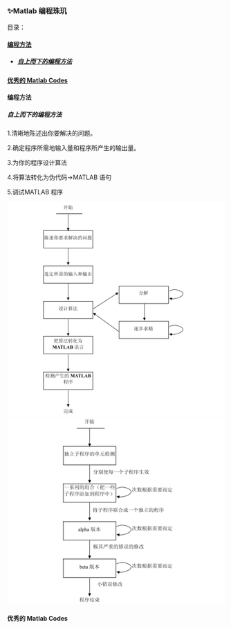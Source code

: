 ### ✨Matlab 编程珠玑

目录：

#### [编程方法](#编程方法)

* ##### [自上而下的编程方法](#自上而下的编程方法)

#### [优秀的 Matlab Codes](#优秀的-matlab-codes)

#### 编程方法

##### 自上而下的编程方法

1.清晰地陈述出你要解决的问题。

2.确定程序所需地输入量和程序所产生的输出量。

3.为你的程序设计算法

4.将算法转化为伪代码→MATLAB 语句

5.调试MATLAB 程序

![](/assets/matlab自上而下编程方法.png)![](/assets/matlab调试2.png)

#### 优秀的 Matlab Codes



